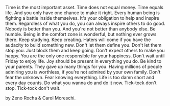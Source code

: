Time is the most important asset.
Time does not equal money.
Time equals life.
And you only have one chance to make it right.
Every human being is fighting a battle inside themselves.
It's your obligation to help and inspire them.
Regardless of what you do,
you can always inspire others to do good.
Nobody is better than you.
And you're not better than anybody else.
Be humble.
Being in the comfort zone is wonderful,
but nothing ever grows there.
Keep studying.
Keep creating.
Haters will come if you have the audacity to build something new.
Don't let them define you.
Don't let them stop you.
Just block them and keep going.
Don't expect others to make you happy.
You are the only one responsible for your happiness.
Don't wait until Friday to enjoy life.
Joy should be present in everything you do.
Be kind to your parents.
They gave up many things for you.
Having millions of people admiring you is worthless,
if you're not admired by your own family.
Don't fear the unknown.
Fear knowing everything.
Life is too damn short and every day counts.
Do what you wanna do and do it now.
Tick-tock don't stop.
Tick-tock don't wait.

by Zeno Rocha & Carol Moreschi.
